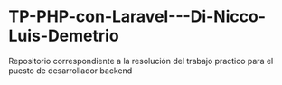# TP-PHP-con-Laravel---Di-Nicco-Luis-Demetrio
Repositorio correspondiente a la resolución del trabajo practico para el puesto de desarrollador backend
